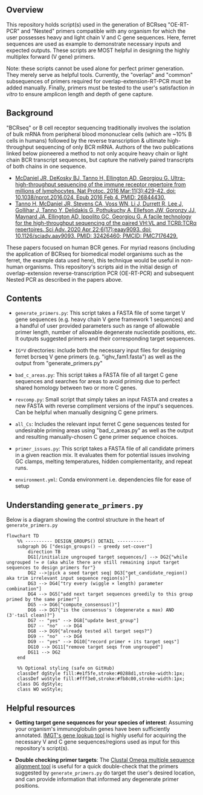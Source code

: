 ## Overview
This repository holds script(s) used in the generation of BCRseq "OE-RT-PCR" and "Nested" primers compatible with any organism for which the user possesses heavy and light chain V and C gene sequences. Here, ferret sequences are used as example to demonstrate necessary inputs and expected outputs. These scripts are MOST helpful in designing the highly multiplex forward (V gene) primers.

Note: these scripts cannot be used alone for perfect primer generation. They merely serve as helpful tools. Currently, the "overlap" and "common" subsequences of primers required for overlap-extension-RT-PCR must be added manually. Finally, primers must be tested to the user's satisfaction *in vitro* to ensure amplicon length and depth of gene capture.

## Background

"BCRseq" or B cell receptor sequencing traditionally involves the isolation of bulk mRNA from peripheral blood mononuclear cells (which are ~10% B cells in humans) followed by the reverse transcription & ultimate high-throughput sequencing of only BCR mRNA. Authors of the two publications linked below pioneered a method to not only acquire heavy chain or light chain BCR transcript sequences, but capture the natively paired transcripts of both chains in one sequence. 
- [McDaniel JR, DeKosky BJ, Tanno H, Ellington AD, Georgiou G. Ultra-high-throughput sequencing of the immune receptor repertoire from millions of lymphocytes. Nat Protoc. 2016 Mar;11(3):429-42. doi: 10.1038/nprot.2016.024. Epub 2016 Feb 4. PMID: 26844430.](https://pubmed.ncbi.nlm.nih.gov/26844430/)
- [Tanno H, McDaniel JR, Stevens CA, Voss WN, Li J, Durrett R, Lee J, Gollihar J, Tanno Y, Delidakis G, Pothukuchy A, Ellefson JW, Goronzy JJ, Maynard JA, Ellington AD, Ippolito GC, Georgiou G. A facile technology for the high-throughput sequencing of the paired VH:VL and TCRβ:TCRα repertoires. Sci Adv. 2020 Apr 22;6(17):eaay9093. doi: 10.1126/sciadv.aay9093. PMID: 32426460; PMCID: PMC7176429.](https://pmc.ncbi.nlm.nih.gov/articles/PMC7176429/)

These papers focused on human BCR genes. For myriad reasons (including the application of BCRseq for biomedical model organisms such as the ferret, the example data used here), this technique would be useful in non-human organisms. This repository's scripts aid in the initial design of overlap-extension reverse-transcription PCR (OE-RT-PCR) and subsequent Nested PCR as described in the papers above.


## Contents
- `generate_primers.py`: This script takes a FASTA file of some target V gene sequences (e.g. heavy chain V gene framework 1 sequences) and a handful of user provided parameters such as range of allowable primer length, number of allowable degenerate nucleotide positions, etc. It outputs suggested primers and their corresponding target sequences.

- `IG*V` directories: include both the necessary input files for designing ferret bcrseq V gene primers (e.g. "ighv_fam1.fasta") as well as the output from "generate_primers.py"

- `bad_c_areas.py`: This script takes a FASTA file of all target C gene sequences and searches for areas to avoid priming due to perfect shared homology between two or more C genes.

- `revcomp.py`: Small script that simply takes an input FASTA and creates a new FASTA with reverse compliment versions of the input's sequences. Can be helpful when manually designing C gene primers.

- `all_Cs`: Includes the relevant input ferret C gene sequences tested for undesirable priming areas using "bad_c_areas.py" as well as the output and resulting manually-chosen C gene primer sequence choices.

- `primer_issues.py`: This script takes a FASTA file of all candidate primers in a given reaction mix. It evaluates them for potential issues involving GC clamps, melting temperatures, hidden complementarity, and repeat runs.

- `environment.yml`: Conda environment i.e. dependencies file for ease of setup

## Understanding `generate_primers.py`
Below is a diagram showing the control structure in the heart of `generate_primers.py`
```mermaid
flowchart TD
    %% ---------- DESIGN_GROUPS() DETAIL ----------
    subgraph DG ["design_groups() – greedy set‑cover"]
        direction TB
        DG1[/initialize ungrouped target sequences/] --> DG2{"while ungrouped != ∅ (aka while there are still remaining input target sequences to design primers for"}
        DG2 -->|pick a seed target seq| DG3["get_candidate_region() aka trim irrelevant input sequence region(s)"]
        DG3 --> DG4["try every (wiggle × length) parameter combination"]
        DG4 --> DG5["add next target sequences greedily to this group primed by the same primer"]
        DG5 --> DG6["compute_consensus()"]
        DG6 --> DG7{"is the consensus's (degenerate ≤ max) AND (3'‑tail clean)?"}
        DG7 -- "yes" --> DG8["update best_group"]
        DG7 -- "no"  --> DG4
        DG8 --> DG9{"already tested all target seqs?"}
        DG9 -- "no"  --> DG4
        DG9 -- "yes" --> DG10["record primer + its target seqs"]
        DG10 --> DG11["remove target seqs from ungrouped"]
        DG11 --> DG2
    end

    %% Optional styling (safe on GitHub)
    classDef dgStyle fill:#e1f5fe,stroke:#0288d1,stroke-width:1px;
    classDef woStyle fill:#fff3e0,stroke:#fb8c00,stroke-width:1px;
    class DG dgStyle;
    class WO woStyle;
```

## Helpful resources

- **Getting target gene sequences for your species of interest**: Assuming your organism's immunoglobulin genes have been sufficiently annotated. [IMGT's gene lookup tool](https://www.imgt.org/genedb/) is highly useful for acquiring the necessary V and C gene sequences/regions used as input for this repository's script(s). 

- **Double checking primer targets**: The [Clustal Omega multiple sequence alignment tool](https://www.ebi.ac.uk/jdispatcher/msa/clustalo) is useful for a quick double-check that the primers suggested by `generate_primers.py` do target the user's desired location, and can provide information that informed any degenerate primer positions. 
